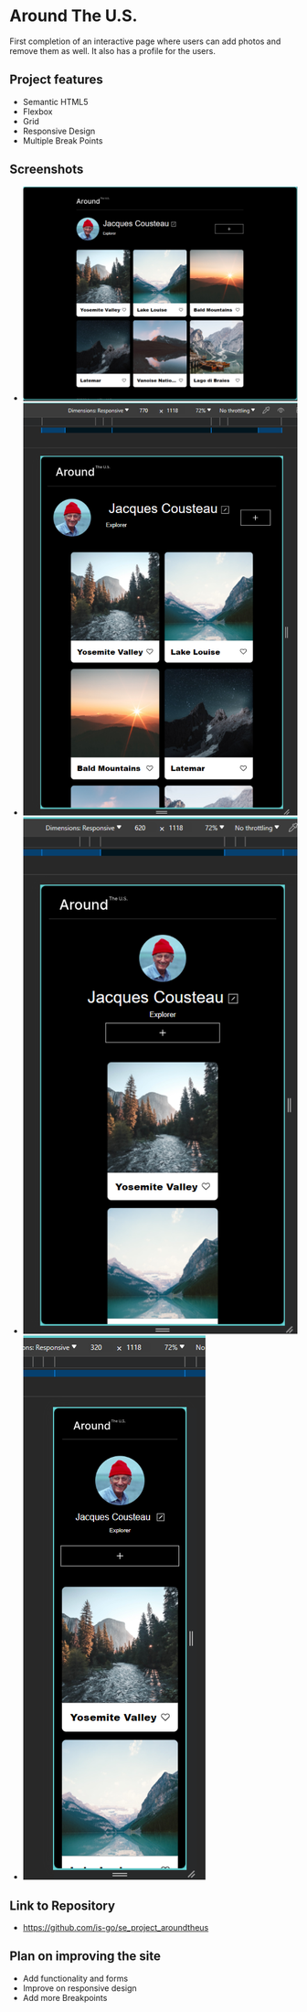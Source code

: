 # Around The U.S.

First completion of an interactive page where users can add photos and remove them as well.
It also has a profile for the users.

## Project features

- Semantic HTML5
- Flexbox
- Grid
- Responsive Design
- Multiple Break Points

## Screenshots

- ![Deskptop Site](./images/demo/Desktop-Screen.png)
- ![770 Breakpoint](./images/demo/770-Breakpoint.png)
- ![620 Breakpoint](./images/demo/620%20Breakpoint.png)
- ![320 Breakpoint](./images/demo/320%20Breakpoint.png)

## Link to Repository

- https://github.com/is-go/se_project_aroundtheus

## Plan on improving the site

- Add functionality and forms
- Improve on responsive design
- Add more Breakpoints
